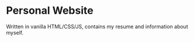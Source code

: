 # Personal Website
Written in vanilla HTML/CSS/JS, contains my resume and information about myself.
